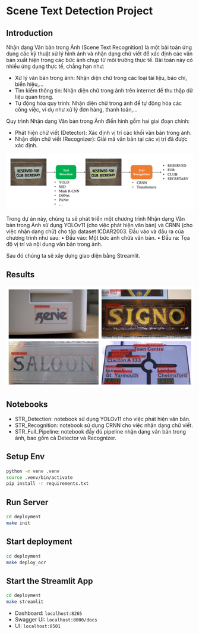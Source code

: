 # Scene Text Detection Project

## Introduction

Nhận dạng Văn bản trong Ảnh (Scene Text Recognition) là một bài toán ứng dụng các kỹ thuật xử lý hình ảnh và nhận dạng chữ viết để xác định các văn bản xuất hiện trong các bức ảnh chụp từ môi trường thực tế. Bài toán này có nhiều ứng dụng thực tế, chẳng hạn như:

- Xử lý văn bản trong ảnh: Nhận diện chữ trong các loại tài liệu, báo chí, biển hiệu,...
- Tìm kiếm thông tin: Nhận diện chữ trong ảnh trên internet để thu thập dữ liệu quan trọng.
- Tự động hóa quy trình: Nhận diện chữ trong ảnh để tự động hóa các công việc, ví dụ như xử lý
  đơn hàng, thanh toán,...

Quy trình Nhận dạng Văn bản trong Ảnh điển hình gồm hai giai đoạn chính:

- Phát hiện chữ viết (Detector): Xác định vị trí các khối văn bản trong ảnh.
- Nhận diện chữ viết (Recognizer): Giải mã văn bản tại các vị trí đã được xác định.

![alt text](images/image.png)

Trong dự án này, chúng ta sẽ phát triển một chương trình Nhận dạng Văn bản trong Ảnh sử dụng YOLOv11 (cho việc phát hiện văn bản) và CRNN (cho việc nhận dạng chữ) cho tập dataset ICDAR2003. Đầu vào và đầu ra của chương trình như sau:
• Đầu vào: Một bức ảnh chứa văn bản.
• Đầu ra: Tọa độ vị trí và nội dung văn bản trong ảnh.

Sau đó chúng ta sẽ xây dựng giao diện bằng Streamlit.

## Results
![alt text](images/result.png)

## Notebooks

- STR_Detection: notebook sử dụng YOLOv11 cho việc phát hiện văn bản.
- STR_Recognition: notebook sử dụng CRNN cho việc nhận dạng chữ viết.
- STR_Full_Pipeline: notebook đầy đủ pipeline nhận dạng văn bản trong ảnh, bao gồm cả Detector và Recognizer.

## Setup Env

```bash
python -m venv .venv
source .venv/bin/activate
pip install -r requirements.txt
```

## Run Server

```bash
cd deployment
make init
```

## Start deployment

```bash
cd deployment
make deploy_ocr
```

## Start the Streamlit App

```bash
cd deployment
make streamlit
```

- Dashboard: `localhost:8265`
- Swagger UI: `localhost:8000/docs`
- UI: `localhost:8501`
